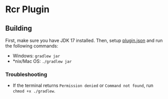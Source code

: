 # Rcr Plugin

## Building
First, make sure you have JDK 17 installed. Then, setup [plugin.json](assets/plugin.json) and run the following commands:

* Windows: `gradlew jar`
* *nix/Mac OS: `./gradlew jar`

### Troubleshooting

* If the terminal returns `Permission denied` or `Command not found`, run `chmod +x ./gradlew`.
